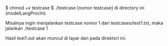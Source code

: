 $ chmod +x testcase
$ ./testcase [nomor testcase] di directory ini (modelLangProcIn). 

Misalnya ingin menjalankan testcase nomor 1 dari testcases/test1.txt, maka jalankan ./testcase 1

Hasil test1.out akan muncul di layar dan pada direktori ini.